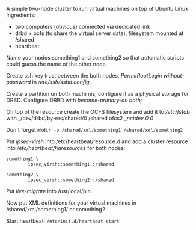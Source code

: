 A simple two-node cluster to run virtual machines on top of Ubuntu Linux. Ingredients:

* two computers (obvious) connected via dedicated link
* drbd + ocfs (to share the virtual server data), filesystem mounted at /shared
* heartbeat

Name your nodes something1 and something2 so that automatic scripts could
guess the name of the other node.

Create ssh key trust between the both nodes, _PermitRootLogin without-password_
in _/etc/ssh/sshd.config_.

Create a partition on both machines, configure it as a physical storage for
DRBD. Configure DRBD with _become-primary-on both;_

On top of the resource create the OCFS filesystem and add it to _/etc/fstab_
with _/dev/drbd/by-res/shared/0 /shared ofcs2 __netdev 0 0_

Don't forget `mkdir -p /shared/xml/something1 /shared/xml/something2`

Put _ipsec-virsh_ into /etc/heartbeat/resource.d and add a cluster resource
into _/etc/heartbeat/haresources_ for both nodes:
```
something1 \
        ipsec_virsh::something1::/shared

something2 \
        ipsec_virsh::something2::/shared
```

Put _live-migrate_ into /usr/local/bin.

Now put XML definitions for your virtual machines in /shared/xml/something1/
or something2.

Start heartbeat: `/etc/init.d/heartbeat start`
